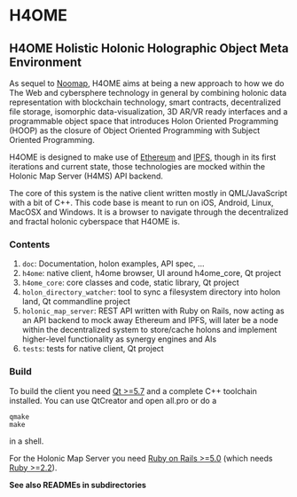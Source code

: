 # H4OME
## H4OME Holistic Holonic Holographic Object Meta Environment

As sequel to [Noomap](http://noomap.info),
H4OME aims at being a new approach to how we do The Web
and cybersphere technology in general by combining holonic data representation
with blockchain technology, smart contracts, decentralized file storage,
isomorphic data-visualization, 3D AR/VR ready interfaces and a programmable
object space that introduces Holon Oriented Programming (HOOP) as the closure
of Object Oriented Programming with Subject Oriented Programming.

H4OME is designed to make use of [Ethereum](http://ethereum.org) and
[IPFS](https://ipfs.io/), though in its first
iterations and current state, those technologies are mocked within the
Holonic Map Server (H4MS) API backend.

The core of this system is the native client written mostly in QML/JavaScript
with a bit of C++. This code base is meant to run on iOS, Android, Linux,
MacOSX and Windows. It is a browser to navigate through the decentralized
and fractal holonic cyberspace that H4OME is.

### Contents

1. ```doc```: Documentation, holon examples, API spec, ...
2. ```h4ome```: native client, h4ome browser, UI around h4ome_core, Qt project
3. ```h4ome_core```: core classes and code, static library, Qt project
4. ```holon_directory_watcher```: tool to sync a filesystem directory into holon land, Qt commandline project
3. ```holonic_map_server```: REST API written with Ruby on Rails, now acting as an API
    backend to mock away Ethereum and IPFS, will later be a node within the
    decentralized system to store/cache holons and implement higher-level
    functionality as synergy engines and AIs
4. ```tests```: tests for native client, Qt project


### Build

To build the client you need [Qt >=5.7](https://www.qt.io/download/)
and a complete C++ toolchain installed.
You can use QtCreator and open all.pro or do a

```
qmake
make
```

in a shell.

For the Holonic Map Server you need [Ruby on Rails >=5.0](http://rubyonrails.org/) (which needs [Ruby >=2.2](https://github.com/rbenv/rbenv)).

__See also READMEs in subdirectories__